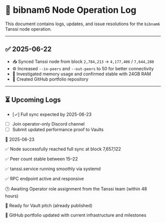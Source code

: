 # 🧾 bibnam6 Node Operation Log

This document contains logs, updates, and issue resolutions for the `bibnam6` Tanssi node operation.

---

## ✅ 2025-06-22
- 📥 Synced Tanssi node from block `2,784,213` → `4,177,406` / `7,644,280`
- ⚙️ Increased `--in-peers` and `--out-peers` to 50 for better connectivity
- 🧠 Investigated memory usage and confirmed stable with 24GB RAM
- 📝 Created GitHub portfolio repository

---

## ⏳ Upcoming Logs
- [✓] Full sync expected by 2025-06-23
- [ ] Join operator-only Discord channel
- [ ] Submit updated performance proof to Vaults
      
📅 2025-06-23

✅ Node successfully reached full sync at block 7,657,122

✅ Peer count stable between 15–22

✅ tanssi.service running smoothly via systemd

✅ RPC endpoint active and responsive

🕒 Awaiting Operator role assignment from the Tanssi team (within 48 hours)

🧠 Ready for Vault pitch (already published)

📂 GitHub portfolio updated with current infrastructure and milestones


